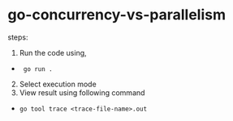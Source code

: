 # go-concurrency-vs-parallelism

steps:

1. Run the code using,

- ` go run .`

2. Select execution mode
3. View result using following command

- `go tool trace <trace-file-name>.out`
